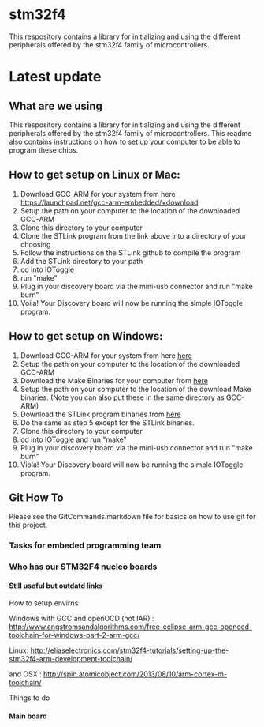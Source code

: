 # stm32f4

This respository contains a library for initializing and using the different peripherals offered by the stm32f4 family of microcontrollers.  

# Latest update 

## What are we using
This respository contains a library for initializing and using the different peripherals offered by the stm32f4 family of microcontrollers. 
This readme also contains instructions on how to set up your computer to be able to program these chips.

## How to get setup on Linux or Mac: 
1. Download GCC-ARM for your system from here https://launchpad.net/gcc-arm-embedded/+download 
2. Setup the path on your computer to the location of the downloaded GCC-ARM
3. Clone this directory to your computer
4. Clone the STLink program from the link above into a directory of your choosing
5. Follow the instructions on the STLink github to compile the program 
6. Add the STLink directory to your path
7. cd into IOToggle
8. run "make"
9. Plug in your discovery board via the mini-usb connector and run "make burn"
10. Voila! Your Discovery board will now be running the simple IOToggle program.

## How to get setup on Windows: 
1. Download GCC-ARM for your system from here [here](https://launchpad.net/gcc-arm-embedded/+download)
2. Setup the path on your computer to the location of the downloaded GCC-ARM
4. Download the Make Binaries for your computer from [here](http://gnuwin32.sourceforge.net/packages/make.htm)
5. Setup the path on your computer to the location of the download Make binaries. (Note you can also put these in the same directory as GCC-ARM)
6. Download the STLink program binaries from [here](http://www.emb4fun.de/archive/stlink/index.html)
7. Do the same as step 5 except for the STLink binaries.
8. Clone this directory to your computer
9. cd into IOToggle and run "make"
10. Plug in your discovery board via the mini-usb connector and run "make burn"
11. Viola! Your Discovery board will now be running the simple IOToggle program.

## Git How To
Please see the GitCommands.markdown file for basics on how to use git for this project.


### Tasks for embeded programming team 



### Who has our STM32F4 nucleo boards



#### Still useful but outdatd links

How to setup envirns

Windows with GCC and openOCD (not IAR) : http://www.angstromsandalgorithms.com/free-eclipse-arm-gcc-openocd-toolchain-for-windows-part-2-arm-gcc/

Linux: http://eliaselectronics.com/stm32f4-tutorials/setting-up-the-stm32f4-arm-development-toolchain/

and OSX : http://spin.atomicobject.com/2013/08/10/arm-cortex-m-toolchain/


Things to do

#### Main board




